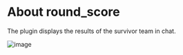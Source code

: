 # About round_score
The plugin displays the results of the survivor team in chat.

![image](https://github.com/TouchMe-Inc/l4d2_round_score/assets/89782512/2433651b-d3f2-4e02-a3f3-44162925a661)
